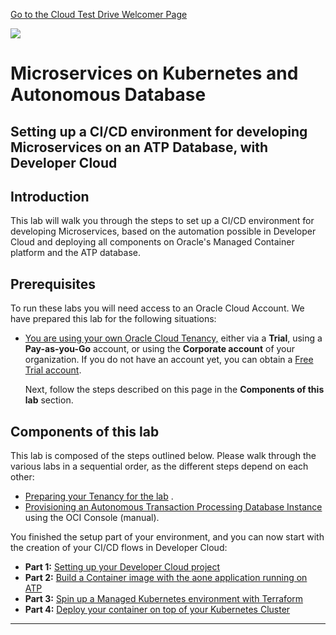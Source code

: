 [Go to the Cloud Test Drive Welcomer Page](../../README.md)

![](../../common/images/customer.logo2.png)

# Microservices on Kubernetes and Autonomous Database

## Setting up a CI/CD environment for developing Microservices on an ATP Database, with Developer Cloud

## Introduction

This lab will walk you through the steps to set up a CI/CD environment for developing Microservices, based on the automation possible in Developer Cloud and deploying all components on Oracle's Managed Container platform and the ATP database.

## Prerequisites

To run these labs you will need access to an Oracle Cloud Account.  We have prepared this lab for the following situations: 

- <u>You are using your own Oracle Cloud Tenancy,</u> either via a **Trial**, using a **Pay-as-you-Go** account, or using the **Corporate account** of your organization.  If you do not have an account yet, you can obtain  a [Free Trial account](https://myservices.us.oraclecloud.com/mycloud/signup?sourceType=:eng:lw:ie::RC_EMMK190301P00254:220519_MicroATP).

  Next, follow the steps described on this page in the **Components of this lab** section.

## Components of this lab

This lab is composed of the steps outlined below.  Please walk through the various labs in a sequential order, as the different steps depend on each other:

- [Preparing your Tenancy for the lab](env-setup.md) .
- [Provisioning an Autonomous Transaction Processing Database Instance](LabGuide100ProvisionAnATPDatabase.md)  using the OCI Console (manual).

You finished the setup part of your environment, and you can now start with the creation of your CI/CD flows in Developer Cloud:

- **Part 1:** [Setting up your Developer Cloud project](LabGuide250Devcs-proj.md)
- **Part 2:** [Build a Container image with the aone application running on ATP](LabGuide650BuildDocker.md)
- **Part 3:** [Spin up a Managed Kubernetes environment with Terraform](LabGuide660OKE_Create.md)
- **Part 4:** [Deploy your container on top of your Kubernetes Cluster](LabGuide670DeployDocker.md)

---
